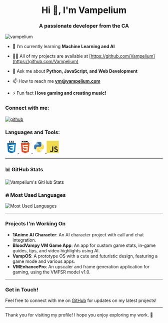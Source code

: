 <h1 align="center">Hi 👋, I'm Vampelium</h1>
<h3 align="center">A passionate developer from the CA</h3>

<p align="left"> <img src="https://komarev.com/ghpvc/?username=vampelium&label=Profile%20views&color=0e75b6&style=flat" alt="vampelium" /> </p>

- 🌱 I’m currently learning **Machine Learning and AI**

- 👨‍💻 All of my projects are available at [https://github.com/Vampelium](https://github.com/Vampelium)

- 💬 Ask me about **Python, JavaScript, and Web Development**

- 📫 How to reach me **vm@vampelium.com**

- ⚡ Fun fact **I love gaming and creating music!**

<h3 align="left">Connect with me:</h3>
<p align="left">
<a href="https://github.com/Vampelium" target="blank"><img align="center" src="https://image.flaticon.com/icons/png/512/25/25231.png" alt="github" height="30" width="40" /></a>
</p>

<h3 align="left">Languages and Tools:</h3>
<p align="left">
<a href="https://www.w3schools.com/css/" target="_blank" rel="noreferrer"> <img src="https://raw.githubusercontent.com/devicons/devicon/master/icons/css3/css3-original-wordmark.svg" alt="css3" width="40" height="40"/> </a>
<a href="https://www.w3.org/html/" target="_blank" rel="noreferrer"> <img src="https://raw.githubusercontent.com/devicons/devicon/master/icons/html5/html5-original-wordmark.svg" alt="html5" width="40" height="40"/> </a>
<a href="https://www.python.org" target="_blank" rel="noreferrer"> <img src="https://raw.githubusercontent.com/devicons/devicon/master/icons/python/python-original.svg" alt="python" width="40" height="40"/> </a>
<a href="https://developer.mozilla.org/en-US/docs/Web/JavaScript" target="_blank" rel="noreferrer"> <img src="https://raw.githubusercontent.com/devicons/devicon/master/icons/javascript/javascript-original.svg" alt="javascript" width="40" height="40"/> </a>
</p>

---

### 📊 GitHub Stats

![Vampelium's GitHub Stats](https://github-readme-stats.vercel.app/api?username=Vampelium&show_icons=true&hide_border=true&theme=nord)

### 🔥 Most Used Languages

![Most Used Languages](https://github-readme-stats.vercel.app/api/top-langs/?username=Vampelium&hide_border=true&theme=nord&langs_count=3&layout=compact)

---

### Projects I'm Working On

- **1Anime AI Character**: An AI character project with call and chat integration.
- **BloodVampy VM Game App**: An app for custom game stats, in-game guides, tips, and video highlights using AI.
- **VampOS**: A prototype OS with a cute and futuristic design, featuring a game mode and various apps.
- **VMEnhancePro**: An upscaler and frame generation application for gaming, using the VMFSR model v1.0.

---

### Get in Touch!

Feel free to connect with me on [GitHub](https://github.com/Vampelium) for updates on my latest projects!

---



Thank you for visiting my profile! I hope you enjoy exploring my work. 🌸
